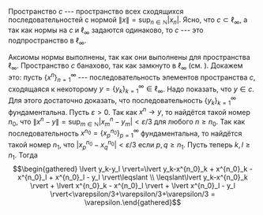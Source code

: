 Пространство $c$ --- пространство всех сходящихся
    последовательностей с нормой
    $\lVert x \rVert=\sup_{n\in\mathbb{N}}\lvert x_n \rvert$. Ясно, что
    $c\subset \ell_\infty$, а так как нормы на $c$ и $\ell_\infty$
    задаются одинаково, то $c$ --- это подпространство в $\ell_\infty$.

 Аксиомы нормы выполнены, так как они выполнены для пространства
    $\ell_\infty$. Пространство $c$ банахово, так как замкнуто в
    $\ell_\infty$ (см. ). Докажем это: пусть $\{x^n\}_{n=1}^\infty$ ---
    последовательность элементов пространства $c$, сходящаяся к
    некоторому $y=\{y_k\}_{k=1}^\infty\in \ell_\infty$. Надо показать,
    что $y\in c$. Для этого достаточно доказать, что последовательность
    $\{y_k\}_{k=1}^\infty$ фундаментальна. Пусть $\varepsilon>0$. Так
    как $x^n\to y$, то найдётся такой номер $n_0$, что
    $\lVert x^n-y \rVert=\sup_{m\in\mathbb{N}}\lvert x_m^n-y_m \rvert<\varepsilon/3$
    для любого $n\geqslant n_0$. Так как последовательность
    $x^{n_0}=\{x^{n_0}_p\}_{p=1}^\infty$ фундаментальна, то найдётся
    такой номер $n_1$, что
    $\lvert x^{n_0}_p - x^{n_0}_q \rvert<\varepsilon/3$ если
    $p,q\geqslant n_1$. Пусть теперь $k,l\geqslant n_1$. Тогда
    $$\begin{gathered}
        \lvert y_k-y_l \rvert=\lvert y_k-x^{n_0}_k + x^{n_0}_k - x^{n_0}_l + x^{n_0}_l - y_l \rvert\leqslant \\
        \leqslant\lvert y_k-x^{n_0}_k \rvert + \lvert x^{n_0}_k - x^{n_0}_l \rvert + \lvert x^{n_0}_l - y_l \rvert<\varepsilon/3+\varepsilon/3+\varepsilon/3 = \varepsilon.\end{gathered}$$